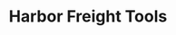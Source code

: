 ---
title: "Harbor Freight Tools"
url: /yuma/harbor-freight-tools-south-4th-avenue/
shop: hardware
---